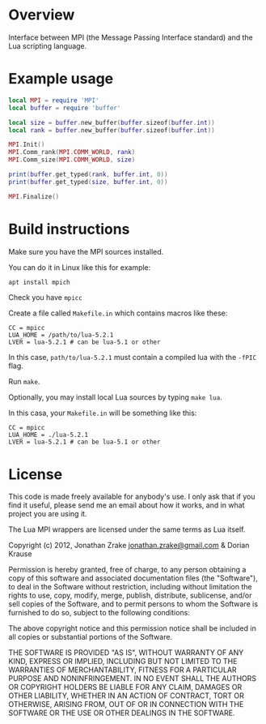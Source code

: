 
# Overview

Interface between MPI (the Message Passing Interface standard) and the Lua
scripting language.


# Example usage

```lua
local MPI = require 'MPI'
local buffer = require 'buffer'

local size = buffer.new_buffer(buffer.sizeof(buffer.int))
local rank = buffer.new_buffer(buffer.sizeof(buffer.int))

MPI.Init()
MPI.Comm_rank(MPI.COMM_WORLD, rank)
MPI.Comm_size(MPI.COMM_WORLD, size)

print(buffer.get_typed(rank, buffer.int, 0))
print(buffer.get_typed(size, buffer.int, 0))

MPI.Finalize()
```


# Build instructions

Make sure you have the MPI sources installed.

You can do it in Linux like this for example:

```bash
apt install mpich
```

Check you have `mpicc`

Create a file called `Makefile.in` which contains macros like these:

```
CC = mpicc
LUA_HOME = /path/to/lua-5.2.1
LVER = lua-5.2.1 # can be lua-5.1 or other
```

In this case, `path/to/lua-5.2.1` must contain a compiled lua with the `-fPIC` flag.

Run `make`.

Optionally, you may install local Lua sources by typing `make lua`.

In this casa, your `Makefile.in` will be something like this:

```
CC = mpicc
LUA_HOME = ./lua-5.2.1
LVER = lua-5.2.1 # can be lua-5.1 or other
```


# License

This code is made freely available for anybody's use. I only ask that if you
find it useful, please send me an email about how it works, and in what project
you are using it.


The Lua MPI wrappers are licensed under the same terms as Lua itself.

Copyright (c) 2012, Jonathan Zrake <jonathan.zrake@gmail.com> & Dorian Krause

Permission is hereby granted, free of charge, to any person obtaining a copy of
this software and associated documentation files (the "Software"), to deal in
the Software without restriction, including without limitation the rights to
use, copy, modify, merge, publish, distribute, sublicense, and/or sell copies of
the Software, and to permit persons to whom the Software is furnished to do so,
subject to the following conditions:

The above copyright notice and this permission notice shall be included in all
copies or substantial portions of the Software.

THE SOFTWARE IS PROVIDED "AS IS", WITHOUT WARRANTY OF ANY KIND, EXPRESS OR
IMPLIED, INCLUDING BUT NOT LIMITED TO THE WARRANTIES OF MERCHANTABILITY, FITNESS
FOR A PARTICULAR PURPOSE AND NONINFRINGEMENT. IN NO EVENT SHALL THE AUTHORS OR
COPYRIGHT HOLDERS BE LIABLE FOR ANY CLAIM, DAMAGES OR OTHER LIABILITY, WHETHER
IN AN ACTION OF CONTRACT, TORT OR OTHERWISE, ARISING FROM, OUT OF OR IN
CONNECTION WITH THE SOFTWARE OR THE USE OR OTHER DEALINGS IN THE SOFTWARE.
